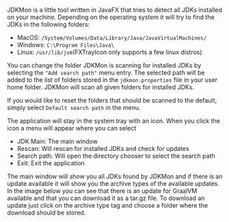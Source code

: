 JDKMon is a little tool written in JavaFX that tries to detect all JDKs installed
on your machine. Depending on the operating system it will try to find the JDKs
in the following folders:

- MacOS: `/System/Volumes/Data/Library/Java/JavaVirtualMachines/`
- Windows: `C:\Program Files\Java\`
- Linux: `/usr/lib/jvm`(FXTrayIcon only supports a few linux distros) 

You can change the folder JDKMon is scanning for installed JDKs by selecting
the `"Add search path"` menu entry. The selected path will be added to the list 
of folders stored in the `jdkmon.properties` file in your user home folder. JDKMon 
will scan all given folders for installed JDKs. 

If you would like to reset the folders that should be scanned to the default, simply
select `Default search path` in the menu.

The application will stay in the system tray with an icon. When you click the icon
a menu will appear where you can select

- JDK Main: The main window
- Rescan: Will rescan for installed JDKs and check for updates
- Search path: Will open the directory chooser to select the search path
- Exit: Exit the application

The main window will show you all JDKs found by JDKMon and if there is an
update available it will show you the archive types of the available updates.
In the image below you can see that there is an update for GraalVM available
and that you can download it as a tar.gz file. To download an update just 
click on the archive type tag and choose a folder where the download should be 
stored.